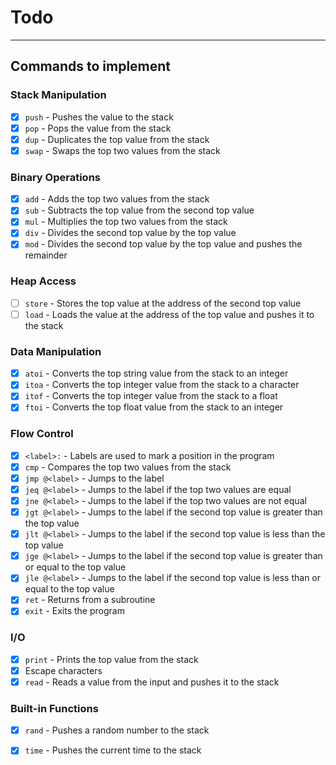 # Todo

---

## Commands to implement

### Stack Manipulation

- [x] `push` - Pushes the value to the stack
- [x] `pop` - Pops the value from the stack
- [x] `dup` - Duplicates the top value from the stack
- [x] `swap` - Swaps the top two values from the stack

### Binary Operations

- [x] `add` - Adds the top two values from the stack
- [x] `sub` - Subtracts the top value from the second top value
- [x] `mul` - Multiplies the top two values from the stack
- [x] `div` - Divides the second top value by the top value
- [x] `mod` - Divides the second top value by the top value and pushes the remainder

### Heap Access

- [ ] `store` - Stores the top value at the address of the second top value
- [ ] `load` - Loads the value at the address of the top value and pushes it to the stack

### Data Manipulation

- [x] `atoi` - Converts the top string value from the stack to an integer
- [x] `itoa` - Converts the top integer value from the stack to a character
- [x] `itof` - Converts the top integer value from the stack to a float
- [x] `ftoi` - Converts the top float value from the stack to an integer

### Flow Control

- [x] `<label>:` - Labels are used to mark a position in the program
- [x] `cmp` - Compares the top two values from the stack
- [x] `jmp @<label>` - Jumps to the label
- [x] `jeq @<label>` - Jumps to the label if the top two values are equal
- [x] `jne @<label>` - Jumps to the label if the top two values are not equal
- [x] `jgt @<label>` - Jumps to the label if the second top value is greater than the top value
- [x] `jlt @<label>` - Jumps to the label if the second top value is less than the top value
- [x] `jge @<label>` - Jumps to the label if the second top value is greater than or equal to the top value
- [x] `jle @<label>` - Jumps to the label if the second top value is less than or equal to the top value
- [x] `ret` - Returns from a subroutine
- [x] `exit` - Exits the program

### I/O

- [x] `print` - Prints the top value from the stack
- [x] Escape characters
- [x] `read` - Reads a value from the input and pushes it to the stack

### Built-in Functions

- [x] `rand` - Pushes a random number to the stack
- [x] `time` - Pushes the current time to the stack

